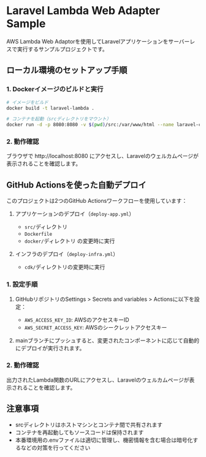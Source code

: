 # Laravel Lambda Web Adapter Sample

AWS Lambda Web Adaptorを使用してLaravelアプリケーションをサーバーレスで実行するサンプルプロジェクトです。

## ローカル環境のセットアップ手順

### 1. Dockerイメージのビルドと実行
```bash 
# イメージをビルド
docker build -t laravel-lambda .

# コンテナを起動（srcディレクトリをマウント）
docker run -d -p 8080:8080 -v $(pwd)/src:/var/www/html --name laravel-container laravel-lambda
```

### 2. 動作確認
ブラウザで http://localhost:8080 にアクセスし、Laravelのウェルカムページが表示されることを確認します。

## GitHub Actionsを使った自動デプロイ

このプロジェクトは2つのGitHub Actionsワークフローを使用しています：

1. アプリケーションのデプロイ（`deploy-app.yml`）
   - `src/`ディレクトリ
   - `Dockerfile`
   - `docker/`ディレクトリ
   の変更時に実行

2. インフラのデプロイ（`deploy-infra.yml`）
   - `cdk/`ディレクトリの変更時に実行

### 1. 設定手順

1. GitHubリポジトリのSettings > Secrets and variables > Actionsに以下を設定：
   - `AWS_ACCESS_KEY_ID`: AWSのアクセスキーID
   - `AWS_SECRET_ACCESS_KEY`: AWSのシークレットアクセスキー

2. mainブランチにプッシュすると、変更されたコンポーネントに応じて自動的にデプロイが実行されます。

### 2. 動作確認
出力されたLambda関数のURLにアクセスし、Laravelのウェルカムページが表示されることを確認します。

## 注意事項
- srcディレクトリはホストマシンとコンテナ間で共有されます
- コンテナを再起動してもソースコードは保持されます
- 本番環境用の.envファイルは適切に管理し、機密情報を含む場合は暗号化するなどの対策を行ってください


